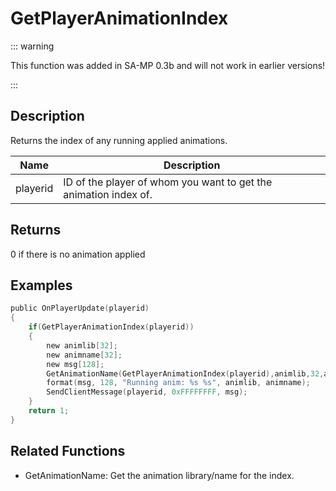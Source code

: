 # GetPlayerAnimationIndex

::: warning

This function was added in SA-MP 0.3b and will not work in earlier versions!

:::

## Description

Returns the index of any running applied animations.

| Name     | Description                                                      |
| -------- | ---------------------------------------------------------------- |
| playerid | ID of the player of whom you want to get the animation index of. |

## Returns

0 if there is no animation applied

## Examples

```c
public OnPlayerUpdate(playerid)
{
    if(GetPlayerAnimationIndex(playerid))
    {
        new animlib[32];
        new animname[32];
        new msg[128];
        GetAnimationName(GetPlayerAnimationIndex(playerid),animlib,32,animname,32);
        format(msg, 128, "Running anim: %s %s", animlib, animname);
        SendClientMessage(playerid, 0xFFFFFFFF, msg);
    }
    return 1;
}
```

## Related Functions

- GetAnimationName: Get the animation library/name for the index.
